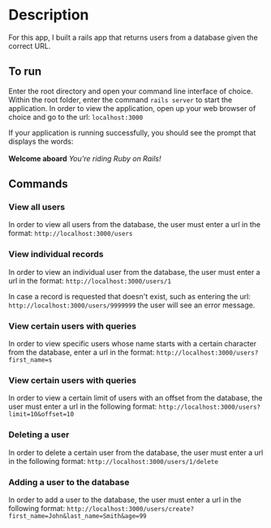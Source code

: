 # Description
For this app, I built a rails app that returns users from a database given the correct URL.

## To run
Enter the root directory and open your command line interface of choice.  Within the root folder, enter the command `rails server` to start the application.  In order to view the application, open up your web browser of choice and go to the url: `localhost:3000`

If your application is running successfully, you should see the prompt that displays the words: <br><br>
<strong>Welcome aboard</strong> 
<em>You're riding Ruby on Rails!</em>

## Commands

### View all users
In order to view all users from the database, the user must enter a url in the format: `http://localhost:3000/users`

### View individual records
In order to view an individual user from the database, the user must enter a url in the format: `http://localhost:3000/users/1`

In case a record is requested that doesn't exist, such as entering the url: `http://localhost:3000/users/9999999` the user will see an error message.

### View certain users with queries
In order to view specific users whose name starts with a certain character from the database, enter a url in the format: `http://localhost:3000/users?first_name=s`

### View certain users with queries
In order to view a certain limit of users with an offset from the database, the user must enter a url in the following format: `http://localhost:3000/users?limit=10&offset=10`

### Deleting a user
In order to delete a certain user from the database, the user must enter a url in the following format: `http://localhost:3000/users/1/delete`

### Adding a user to the database
In order to add a user to the database, the user must enter a url in the following format: `http://localhost:3000/users/create?first_name=John&last_name=Smith&age=99`